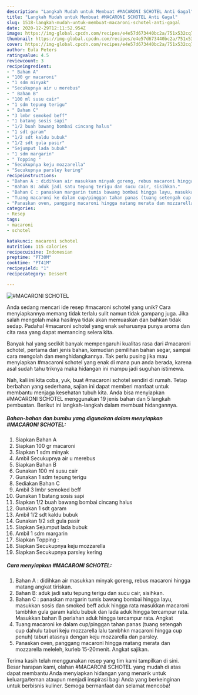 ```yaml
---
description: "Langkah Mudah untuk Membuat #MACARONI SCHOTEL Anti Gagal"
title: "Langkah Mudah untuk Membuat #MACARONI SCHOTEL Anti Gagal"
slug: 1518-langkah-mudah-untuk-membuat-macaroni-schotel-anti-gagal
date: 2020-12-29T12:11:52.954Z
image: https://img-global.cpcdn.com/recipes/e4e57d673440bc2a/751x532cq70/macaroni-schotel-foto-resep-utama.jpg
thumbnail: https://img-global.cpcdn.com/recipes/e4e57d673440bc2a/751x532cq70/macaroni-schotel-foto-resep-utama.jpg
cover: https://img-global.cpcdn.com/recipes/e4e57d673440bc2a/751x532cq70/macaroni-schotel-foto-resep-utama.jpg
author: Eula Peters
ratingvalue: 4.5
reviewcount: 3
recipeingredient:
- " Bahan A"
- "100 gr macaroni"
- "1 sdm minyak"
- "Secukupnya air u merebus"
- " Bahan B"
- "100 ml susu cair"
- "1 sdm tepung terigu"
- " Bahan C"
- "3 lmbr semoked beff"
- "1 batang sosis sapi"
- "1/2 buah bawang bombai cincang halus"
- "1 sdt garam"
- "1/2 sdt kaldu bubuk"
- "1/2 sdt gula pasir"
- "Sejumput lada bubuk"
- "1 sdm margarin"
- " Topping "
- "Secukupnya keju mozzarella"
- "Secukupnya parsley kering"
recipeinstructions:
- "Bahan A : didihkan air masukkan minyak goreng, rebus macaroni hingga matang angkat tiriskan."
- "Bahan B: aduk jadi satu tepung terigu dan sucu cair, sisihkan."
- "Bahan C : panaskan margarin tumis bawang bombai hingga layu, masukkan sosis dan smoked beff aduk hingga rata masukkan macaroni tambhkn gula garam kaldu bubuk dan lada aduk hingga tercampur rata. Masukkan bahan B perlahan aduk hingga tercampur rata. Angkat"
- "Tuang macaroni ke dalam cup/pinggan tahan panas (tuang setengah cup dahulu taburi keju mozzarella lalu tambhkn macaroni hingga cup penuh) taburi atasnya dengan keju mozzarella dan parsley."
- "Panaskan oven, panggang macaroni hingga matang merata dan mozzarella meleleh, kurleb 15-20menit. Angkat sajikan."
categories:
- Resep
tags:
- macaroni
- schotel

katakunci: macaroni schotel 
nutrition: 115 calories
recipecuisine: Indonesian
preptime: "PT30M"
cooktime: "PT41M"
recipeyield: "1"
recipecategory: Dessert

---
```



![#MACARONI SCHOTEL](https://img-global.cpcdn.com/recipes/e4e57d673440bc2a/751x532cq70/macaroni-schotel-foto-resep-utama.jpg)

Anda sedang mencari ide resep #macaroni schotel yang unik? Cara menyiapkannya memang tidak terlalu sulit namun tidak gampang juga. Jika salah mengolah maka hasilnya tidak akan memuaskan dan bahkan tidak sedap. Padahal #macaroni schotel yang enak seharusnya punya aroma dan cita rasa yang dapat memancing selera kita.

Banyak hal yang sedikit banyak mempengaruhi kualitas rasa dari #macaroni schotel, pertama dari jenis bahan, kemudian pemilihan bahan segar, sampai cara mengolah dan menghidangkannya. Tak perlu pusing jika mau menyiapkan #macaroni schotel yang enak di mana pun anda berada, karena asal sudah tahu triknya maka hidangan ini mampu jadi suguhan istimewa.




Nah, kali ini kita coba, yuk, buat #macaroni schotel sendiri di rumah. Tetap berbahan yang sederhana, sajian ini dapat memberi manfaat untuk membantu menjaga kesehatan tubuh kita. Anda bisa menyiapkan #MACARONI SCHOTEL menggunakan 19 jenis bahan dan 5 langkah pembuatan. Berikut ini langkah-langkah dalam membuat hidangannya.

<!--inarticleads1-->

##### Bahan-bahan dan bumbu yang digunakan dalam menyiapkan #MACARONI SCHOTEL:

1. Siapkan  Bahan A
1. Siapkan 100 gr macaroni
1. Siapkan 1 sdm minyak
1. Ambil Secukupnya air u merebus
1. Siapkan  Bahan B
1. Gunakan 100 ml susu cair
1. Gunakan 1 sdm tepung terigu
1. Sediakan  Bahan C
1. Ambil 3 lmbr semoked beff
1. Gunakan 1 batang sosis sapi
1. Siapkan 1/2 buah bawang bombai cincang halus
1. Gunakan 1 sdt garam
1. Ambil 1/2 sdt kaldu bubuk
1. Gunakan 1/2 sdt gula pasir
1. Siapkan Sejumput lada bubuk
1. Ambil 1 sdm margarin
1. Siapkan  Topping :
1. Siapkan Secukupnya keju mozzarella
1. Siapkan Secukupnya parsley kering




<!--inarticleads2-->

##### Cara menyiapkan #MACARONI SCHOTEL:

1. Bahan A : didihkan air masukkan minyak goreng, rebus macaroni hingga matang angkat tiriskan.
1. Bahan B: aduk jadi satu tepung terigu dan sucu cair, sisihkan.
1. Bahan C : panaskan margarin tumis bawang bombai hingga layu, masukkan sosis dan smoked beff aduk hingga rata masukkan macaroni tambhkn gula garam kaldu bubuk dan lada aduk hingga tercampur rata. Masukkan bahan B perlahan aduk hingga tercampur rata. Angkat
1. Tuang macaroni ke dalam cup/pinggan tahan panas (tuang setengah cup dahulu taburi keju mozzarella lalu tambhkn macaroni hingga cup penuh) taburi atasnya dengan keju mozzarella dan parsley.
1. Panaskan oven, panggang macaroni hingga matang merata dan mozzarella meleleh, kurleb 15-20menit. Angkat sajikan.




Terima kasih telah menggunakan resep yang tim kami tampilkan di sini. Besar harapan kami, olahan #MACARONI SCHOTEL yang mudah di atas dapat membantu Anda menyiapkan hidangan yang menarik untuk keluarga/teman ataupun menjadi inspirasi bagi Anda yang berkeinginan untuk berbisnis kuliner. Semoga bermanfaat dan selamat mencoba!
